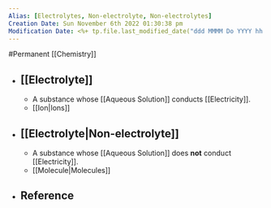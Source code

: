 ```yaml
---
Alias: [Electrolytes, Non-electrolyte, Non-electrolytes]
Creation Date: Sun November 6th 2022 01:30:38 pm 
Modification Date: <%+ tp.file.last_modified_date("ddd MMMM Do YYYY hh:mm:ss a") %>
---
```

#Permanent [[Chemistry]]

- ## [[Electrolyte]]
	- A substance whose [[Aqueous Solution]] conducts [[Electricity]].
	- [[Ion|Ions]]
- ## [[Electrolyte|Non-electrolyte]]
	- A substance whose [[Aqueous Solution]] does **not** conduct [[Electricity]].
	- [[Molecule|Molecules]]
- ## Reference